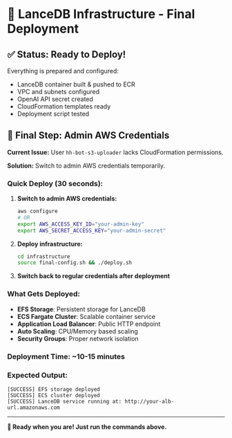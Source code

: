 # 🚀 LanceDB Infrastructure - Final Deployment

## ✅ Status: Ready to Deploy!

Everything is prepared and configured:
- LanceDB container built & pushed to ECR
- VPC and subnets configured
- OpenAI API secret created
- CloudFormation templates ready
- Deployment script tested

## 🔑 Final Step: Admin AWS Credentials

**Current Issue:** User `hh-bot-s3-uploader` lacks CloudFormation permissions.

**Solution:** Switch to admin AWS credentials temporarily.

### Quick Deploy (30 seconds):

1. **Switch to admin AWS credentials:**
   ```bash
   aws configure
   # OR
   export AWS_ACCESS_KEY_ID="your-admin-key"
   export AWS_SECRET_ACCESS_KEY="your-admin-secret"
   ```

2. **Deploy infrastructure:**
   ```bash
   cd infrastructure
   source final-config.sh && ./deploy.sh
   ```

3. **Switch back to regular credentials after deployment**

### What Gets Deployed:
- **EFS Storage**: Persistent storage for LanceDB
- **ECS Fargate Cluster**: Scalable container service
- **Application Load Balancer**: Public HTTP endpoint
- **Auto Scaling**: CPU/Memory based scaling
- **Security Groups**: Proper network isolation

### Deployment Time: ~10-15 minutes

### Expected Output:
```
[SUCCESS] EFS storage deployed
[SUCCESS] ECS cluster deployed
[SUCCESS] LanceDB service running at: http://your-alb-url.amazonaws.com
```

---

**🎯 Ready when you are! Just run the commands above.**
